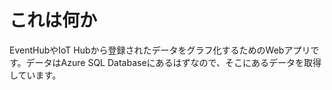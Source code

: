 # これは何か

EventHubやIoT Hubから登録されたデータをグラフ化するためのWebアプリです。データはAzure SQL Databaseにあるはずなので、そこにあるデータを取得しています。
